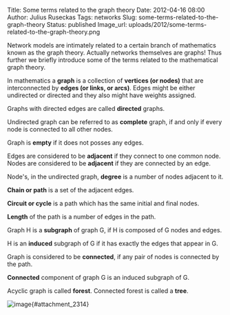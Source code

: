 Title: Some terms related to the graph theory
Date: 2012-04-16 08:00
Author: Julius Ruseckas
Tags: networks
Slug: some-terms-related-to-the-graph-theory
Status: published
Image_url: uploads/2012/some-terms-related-to-the-graph-theory.png

Network models are intimately related to a
certain branch of mathematics known as the graph theory. Actually
networks themselves are graphs! Thus further we briefly introduce some
of the terms related to the mathematical graph
theory.
<!--more-->

In mathematics a **graph** is a collection of **vertices (or nodes)**
that are interconnected by **edges (or links, or arcs)**. Edges might be
either undirected or directed and they also might have weights assigned.

Graphs with directed edges are called **directed** graphs.

Undirected graph can be referred to as **complete** graph, if and only
if every node is connected to all other nodes.

Graph is **empty** if it does not posses any edges.

Edges are considered to be **adjacent** if they connect to one common
node. Nodes are considered to be **adjacent** if they are connected by
an edge.

Node's, in the undirected graph, **degree** is a number of nodes
adjacent to it.

**Chain or path** is a set of the adjacent edges.

**Circuit or cycle** is a path which has the same initial and final
nodes.

**Length** of the path is a number of edges in the path.

Graph H is a **subgraph** of graph G, if H is composed of G nodes and
edges.

H is an **induced** subgraph of G if it has exactly the edges that
appear in G.

Graph is considered to be **connected**, if any pair of nodes is
connected by the path.

**Connected** component of graph G is an induced subgraph of G.

Acyclic graph is called **forest**. Connected forest is called a
**tree**.

![image]({static}/uploads/2012/some-terms-related-to-the-graph-theory.png "Various examples of
graphs."){#attachment_2314} 
